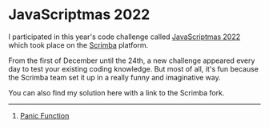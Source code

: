 # JavaScriptmas 2022

I participated in this year's code challenge called [JavaScriptmas 2022](https://scrimba.com/learn/javascriptmas) which took place on the [Scrimba](https://scrimba.com/) platform.

From the first of December until the 24th, a new challenge appeared every day to test your existing coding knowledge. But most of all, it's fun because the Scrimba team set it up in a really funny and imaginative way.

You can also find my solution here with a link to the Scrimba fork. 

---

1) [Panic Function](https://scrimba.com/scrim/coffe4a45864a2ee3a8f21175)
